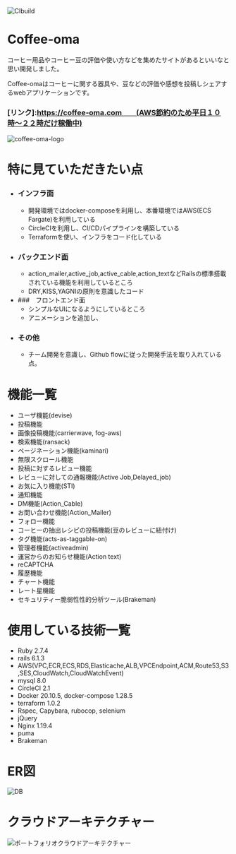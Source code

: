 
![CIbuild](https://img.shields.io/cirrus/github/tomoron/coffee-oma?style=plastic)
# Coffee-oma
コーヒー用品やコーヒー豆の評価や使い方などを集めたサイトがあるといいなと思い開発しました。

Coffee-omaはコーヒーに関する器具や、豆などの評価や感想を投稿しシェアするwebアプリケーションです。

### [リンク]:https://coffee-oma.com　　(AWS節約のため平日１０時〜２２時だけ稼働中)
![coffee-oma-logo](https://user-images.githubusercontent.com/48266893/112326442-deefcb80-8cf7-11eb-9432-cc83ade690de.png)






# 特に見ていただきたい点
- ### インフラ面
  - 開発環境ではdocker-composeを利用し、本番環境ではAWS(ECS Fargate)を利用している
  - CircleCIを利用し、CI/CDパイプラインを構築している
  - Terraformを使い、インフラをコード化している
- ### バックエンド面
  - action_mailer,active_job,active_cable,action_textなどRailsの標準搭載されている機能を利用しているところ
  - DRY,KISS,YAGNIの原則を意識したコード
- ###　フロントエンド面
  - シンプルなUIになるようにしているところ
  - アニメーションを追加し、
- ### その他
  - チーム開発を意識し、Github flowに従った開発手法を取り入れている点。

# 機能一覧
  - ユーザ機能(devise)
  - 投稿機能
  - 画像投稿機能(carrierwave, fog-aws)
  - 検索機能(ransack)
  - ページネーション機能(kaminari)
  - 無限スクロール機能
  - 投稿に対するレビュー機能
  - レビューに対しての通報機能(Active Job,Delayed_job)
  - お気に入り機能(STI)
  - 通知機能
  - DM機能(Action_Cable)
  - お問い合わせ機能(Action_Mailer)
  - フォロー機能
  - コーヒーの抽出レシピの投稿機能(豆のレビューに紐付け)
  - タグ機能(acts-as-taggable-on)
  - 管理者機能(activeadmin)
  - 運営からのお知らせ機能(Action text)
  - reCAPTCHA
  - 履歴機能
  - チャート機能
  - レート星機能
  - セキュリティー脆弱性性的分析ツール(Brakeman)

# 使用している技術一覧
  - Ruby 2.7.4
  - rails 6.1.3
  - AWS(VPC,ECR,ECS,RDS,Elasticache,ALB,VPCEndpoint,ACM,Route53,S3,SES,CloudWatch,CloudWatchEvent)
  - mysql 8.0
  - CircleCI 2.1
  - Docker 20.10.5, docker-compose 1.28.5
  - terraform 1.0.2
  - Rspec, Capybara, rubocop, selenium
  - jQuery
  - Nginx 1.19.4
  - puma
  - Brakeman


# ER図
![DB](https://user-images.githubusercontent.com/48266893/135635840-a01ace88-b00b-4ba3-be28-d35fe1566f2f.png)

# クラウドアーキテクチャー
![ポートフォリオクラウドアーキテクチャー](https://user-images.githubusercontent.com/48266893/135717678-44db6833-6216-42ab-bccd-aa98c4b22f9e.PNG)
